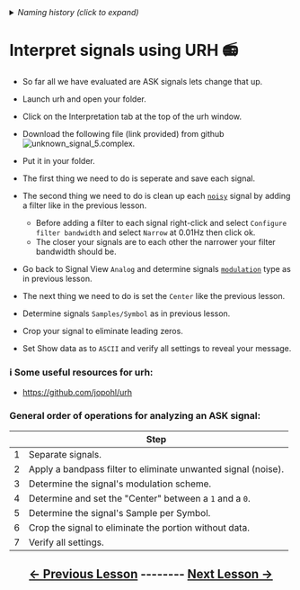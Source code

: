 <details><summary><i>Naming history (click to expand)</i></summary>
<pre>
2023 July 10: 080_Interpret_multiple_noisy_signals.md
</pre>
</details>

# Interpret signals using URH 📻

- So far all we have evaluated are ASK signals lets change that up.

- Launch urh and open your folder.

- Click on the Interpretation tab at the top of the urh window.

- Download the following file (link provided) from github ![unknown_signal_5.complex](https://github.com/python-can-define-radio/sdr-course/blob/main/classroom_activities/Ch03_Analyzing_Signals_URH/unknown_signal_5.complex).

- Put it in your folder.

- The first thing we need to do is seperate and save each signal.

- The second thing we need to do is clean up each [`noisy`](https://github.com/python-can-define-radio/sdr-course/blob/main/classroom_activities/Ch03_Analyzing_Signals_URH/050_Interpret_unknown_noisy_signal.md) signal by adding a filter like in the previous lesson.
    - Before adding a filter to each signal right-click and select `Configure filter bandwidth` and select `Narrow` at 0.01Hz then click ok.
    - The closer your signals are to each other the narrower your filter bandwidth should be.

- Go back to Signal View `Analog` and determine signals [`modulation`](https://github.com/python-can-define-radio/sdr-course/blob/main/classroom_activities/Ch03_Analyzing_Signals_URH/020_Modulation.md) type as in previous lesson.

- The next thing we need to do is set the `Center` like the previous lesson.

- Determine signals `Samples/Symbol` as in previous lesson.

- Crop your signal to eliminate leading zeros.

- Set Show data as to `ASCII` and verify all settings to reveal your message.


### ℹ️ Some useful resources for urh:

- https://github.com/jopohl/urh

### General order of operations for analyzing an ASK signal:
|    | Step |
|-----|-----------|
|1|  Separate signals.|
|2|  Apply a bandpass filter to eliminate unwanted signal (noise).|
|3|  Determine the signal's modulation scheme.|
|4|  Determine and set the "Center" between a `1` and a `0`.|
|5|  Determine the signal's Sample per Symbol.|
|6|  Crop the signal to eliminate the portion without data.|
|7|  Verify all settings.|

## <p align="center">[&larr; Previous Lesson](https://github.com/python-can-define-radio/sdr-course/blob/main/classroom_activities/Ch03_Analyzing_Signals_URH/070_Interpret_multiple_noisy_signals.md)  --------  [Next Lesson &rarr;](https://github.com/python-can-define-radio/sdr-course/blob/main/classroom_activities/Ch03_Analyzing_Signals_URH/090_Record_a_real_signal.md)</p>
